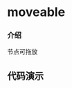 # moveable

### 介绍
节点可拖放

## 代码演示
<CodeExample>
  <template #default>   

  ### 基础用法

  @[code{1-3} vue:no-line-numbers](../../\.vuepress/components/v-moveable.vue)

  @[code{5-7} vue:no-line-numbers](../../\.vuepress/components/v-moveable.vue)

  </template>
</CodeExample>